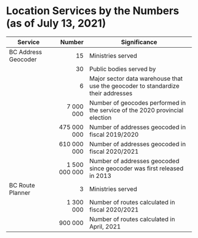 # Location Services by the Numbers (as of July 13, 2021)
|Service|Number|Significance|
|--|--:|--|
BC Address Geocoder|15|Ministries served
||30|Public bodies served by
||6|Major sector data warehouse that use the geocoder to standardize their addresses
||7 000 000|Number of geocodes performed in the service of the 2020 provincial election
||    475 000 000|Number of addresses geocoded in fiscal 2019/2020
||    610 000 000|Number of addresses geocoded in fiscal 2020/2021
||1 500 000 000| Number of addresses geocoded since geocoder was first released in 2013
BC Route Planner|3|Ministries served
||1 300 000| Number of routes calculated in fiscal 2020/2021
||900 000|Number of routes calculated in April, 2021
